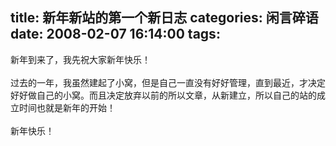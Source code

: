 title: 新年新站的第一个新日志
categories: 闲言碎语
date: 2008-02-07 16:14:00
tags:
---

新年到来了，我先祝大家新年快乐！
</br>
</br>过去的一年，我虽然建起了小窝，但是自己一直没有好好管理，直到最近，才决定好好做自己的小窝。而且决定放弃以前的所以文章，从新建立，所以自己的站的成立时间也就是新年的开始！
</br>
</br>新年快乐！